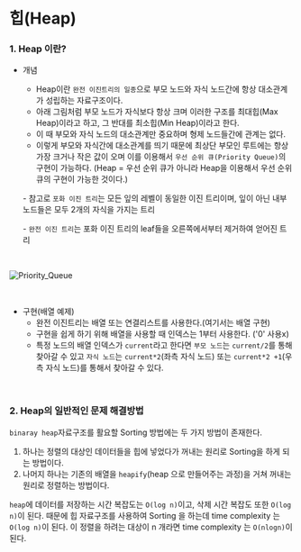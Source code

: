 # 힙(Heap)

### 1. Heap 이란?

- 개념

  - Heap이란 `완전 이진트리의 일종`으로 부모 노드와 자식 노드간에 항상 대소관계가 성립하는 자료구조이다.
  - 아래 그림처럼 부모 노드가 자식보다 항상 크며 이러한 구조를 최대힙(Max Heap)이라고 하고, 그 반대를 최소힙(Min Heap)이라고 한다.
  - 이 때 부모와 자식 노드의 대소관계만 중요하며 형제 노드들간에 관계는 없다.
  - 이렇게 부모와 자식간에 대소관계를 띄기 때문에 최상단 부모인 루트에는 항상 가장 크거나 작은 값이 오며 이를 이용해서 `우선 순위 큐(Priority Queue)`의 구현이 가능하다. (Heap = 우선 순위 큐가 아니라 Heap을 이용해서 우선 순위 큐의 구현이 가능한 것이다.)

  \- 참고로 `포화 이진 트리`는 모든 잎의 레벨이 동일한 이진 트리이며, 잎이 아닌 내부 노드들은 모두 2개의 자식을 가지는 트리

  \- `완전 이진 트리`는 포화 이진 트리의 leaf들을 오른쪽에서부터 제거하여 얻어진 트리

<br>

![Priority_Queue](https://user-images.githubusercontent.com/32161395/75873669-a4e52a80-5e53-11ea-8b4b-0d9c6fec1689.png)

<br>

- 구현(배열 예제)
  - 완전 이진트리는 배열 또는 연결리스트를 사용한다.(여기서는 배열 구현)
  - 구현을 쉽게 하기 위해 배열을 사용할 때 인덱스는 1부터 사용한다. ('0' 사용x)
  - 특정 노드의 배열 인덱스가 `current`라고 한다면 `부모 노드`는 `current/2`를 통해 찾아갈 수 있고 `자식 노드`는 `current*2`(좌측 자식 노드) 또는 `current*2 +1`(우측 자식 노드)를 통해서 찾아갈 수 있다. 

<br>

### 2. Heap의 일반적인 문제 해결방법

`binaray heap`자료구조를 활요할 Sorting 방법에는 두 가지 방법이 존재한다.  

1. 하나는 정렬의 대상인 데이터들을 힙에 넣었다가 꺼내는 원리로 Sorting을 하게 되는 방법이다.
2. 나머지 하나는 기존의  배열을 `heapify`(heap 으로 만들어주는 과정)을 거쳐 꺼내는 원리로 정렬하는 방법이다. 

 `heap`에 데이터를 저장하는 시간 복잡도는 `O(log n)`이고, 삭제 시간 복잡도 또한 `O(log n)`이 된다. 때문에 힙 자료구조를 사용하여 Sorting 을 하는데 time complexity 는 `O(log n)`이 된다. 이 정렬을 하려는 대상이 n 개라면 time complexity 는 `O(nlogn)`이 된다.

